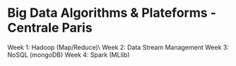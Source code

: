 # Big Data Algorithms & Plateforms - Centrale Paris

Week 1: Hadoop (Map/Reduce)\\
Week 2: Data Stream Management
Week 3: NoSQL (mongoDB)
Week 4: Spark (MLlib)
